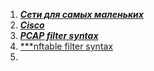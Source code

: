 
1. [***Сети для самых маленьких***](https://linkmeup.gitbook.io/sdsm/5.-acl-i-nat/00-access-control-list)
2. [***Cisco***](https://www.cisco.com/c/en/us/support/docs/security/ios-firewall/23602-confaccesslists.html#acltypes)
3. [***PCAP filter syntax***](https://www.tcpdump.org/manpages/pcap-filter.7.html)
4. [***nftable filter syntax](https://wiki.nftables.org/wiki-nftables/index.php/Quick_reference-nftables_in_10_minutes#Tcp)
5. 